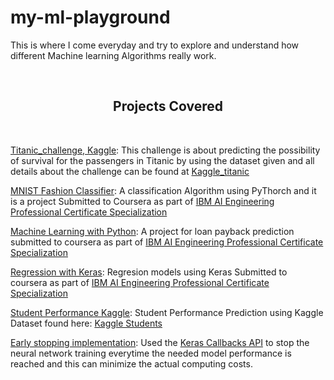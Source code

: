 # my-ml-playground
This is where I come everyday and try to explore and understand how different Machine learning Algorithms really work.

<!-- START NEW SECTION -->
<div align="center">
<br><p align="centre"><h2>Projects Covered</h2></p>
<br>
</div>

[Titanic_challenge, Kaggle](https://github.com/hirwa-nshuti/my-ml-playground/tree/main/Titanic_challenge): 
This challenge is about predicting the possibility of survival for the passengers in Titanic 
by using the dataset given and all details about the challenge can be found at 
[Kaggle_titanic](https://www.kaggle.com/c/titanic)

[MNIST Fashion Classifier](https://github.com/hirwa-nshuti/my-ml-playground/tree/main/MNIST%20Classifier):
A classification Algorithm using PyThorch and it is a project Submitted to Coursera as part of 
[IBM AI Engineering Professional Certificate Specialization](https://www.coursera.org/professional-certificates/ai-engineer)

[Machine Learning with Python](https://github.com/hirwa-nshuti/my-ml-playground/tree/main/Machine%20Learning%20with%20Python):
A project for loan payback prediction submitted to coursera as part of 
[IBM AI Engineering Professional Certificate Specialization](https://www.coursera.org/professional-certificates/ai-engineer)

[Regression with Keras](https://github.com/hirwa-nshuti/my-ml-playground/tree/main/Regression_with_keras):
Regresion models using Keras Submitted to coursera as part of 
[IBM AI Engineering Professional Certificate Specialization](https://www.coursera.org/professional-certificates/ai-engineer)

[Student Performance Kaggle](https://github.com/hirwa-nshuti/my-ml-playground/tree/main/Student%20Performance%20Kaggle):
Student Performance Prediction using Kaggle Dataset found here: [Kaggle Students](https://www.kaggle.com/larsen0966/student-performance-data-set)

[Early stopping implementation](https://github.com/hirwa-nshuti/my-ml-playground/tree/main/Callbacks):
Used the [Keras Callbacks API](https://keras.io/api/callbacks/) to stop the neural network training everytime the needed 
model performance is reached and this can minimize the actual computing costs.